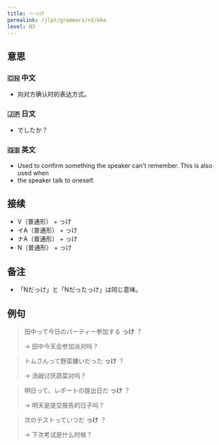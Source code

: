 ```yaml
---
title: 〜っけ
permalink: /jlpt/grammars/n3/kke
level: N3
---
```


## 意思

### 🇨🇳 中文

- 向对方确认时的表达方式。

### 🇯🇵 日文

- でしたか？

### 🇬🇧 英文

- Used to confirm something the speaker can't remember. This is also used when
- the speaker talk to oneself.

## 接续

- V（普通形） + っけ
- イA（普通形） + っけ
- ナA（普通形） + っけ
- N（普通形） + っけ

## 备注

- 「Nだっけ」と「Nだったっけ」は同じ意味。

## 例句

> 田中って今日のパーティー参加する **っけ** ？
>
> → 田中今天会参加派对吗？

> トムさんって野菜嫌いだった **っけ** ？
>
> → 汤姆讨厌蔬菜对吗？

> 明日って、レポートの提出日だ **っけ** ？
>
> → 明天是提交报告的日子吗？

> 次のテストっていつだ **っけ** ？
>
> → 下次考试是什么时候？

